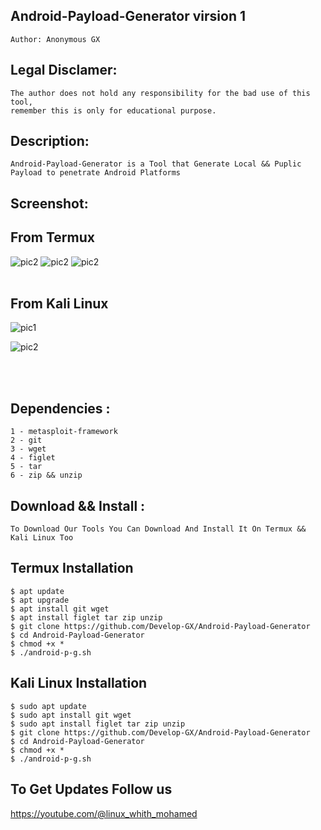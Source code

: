 ## Android-Payload-Generator virsion 1 
    Author: Anonymous GX

## Legal Disclamer:
    The author does not hold any responsibility for the bad use of this tool,
    remember this is only for educational purpose.

## Description:
    Android-Payload-Generator is a Tool that Generate Local && Puplic Payload to penetrate Android Platforms

## Screenshot:
## From Termux

![pic2](https://b.top4top.io/p_3386514iq0.jpg)
![pic2](https://c.top4top.io/p_3386rfjqj1.jpg)
![pic2](https://d.top4top.io/p_3386ggie12.jpg)
<br /><br />
## From Kali Linux 

![pic1](https://l.top4top.io/p_3386qi4je1.png)

![pic2](https://a.top4top.io/p_3386vdkft2.png)

<br /><br />

## Dependencies :
    1 - metasploit-framework
	2 - git
	3 - wget
	4 - figlet
	5 - tar
	6 - zip && unzip

## Download && Install :
    To Download Our Tools You Can Download And Install It On Termux && Kali Linux Too 

## Termux Installation

    $ apt update
    $ apt upgrade
    $ apt install git wget 
    $ apt install figlet tar zip unzip
    $ git clone https://github.com/Develop-GX/Android-Payload-Generator
    $ cd Android-Payload-Generator
    $ chmod +x *
    $ ./android-p-g.sh

## Kali Linux Installation
      
    $ sudo apt update
    $ sudo apt install git wget 
    $ sudo apt install figlet tar zip unzip
    $ git clone https://github.com/Develop-GX/Android-Payload-Generator
    $ cd Android-Payload-Generator
    $ chmod +x *
    $ ./android-p-g.sh
    
      

## To Get Updates Follow us 

https://youtube.com/@linux_whith_mohamed
